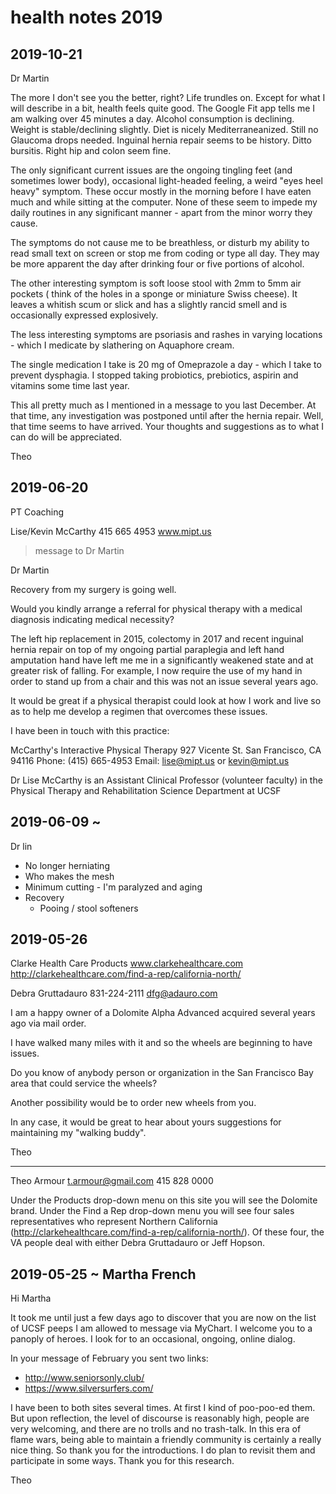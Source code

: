 # health notes 2019


## 2019-10-21

Dr Martin

The more I don't see you the better, right? Life trundles on. Except for what I will describe in a bit, health feels quite good. The Google Fit app tells me I am walking over 45 minutes a day. Alcohol consumption is declining. Weight is stable/declining slightly. Diet is nicely Mediterraneanized. Still no Glaucoma drops needed. Inguinal hernia repair seems to be history. Ditto bursitis. Right hip and colon seem fine.

The only significant current issues are the ongoing tingling feet (and sometimes lower body), occasional light-headed feeling, a weird "eyes heel heavy" symptom. These occur mostly in the morning before I have eaten much and while sitting at the computer. None of these seem to impede my daily routines in any significant manner - apart from the minor worry they cause.

The symptoms do not cause me to be breathless, or disturb my ability to read small text on screen or stop me from coding or type all day. They may be more apparent the day after drinking four or five portions of alcohol.

The other interesting symptom is soft loose stool with 2mm to 5mm air pockets ( think of the holes in a sponge or miniature Swiss cheese). It leaves a whitish scum or slick and has a slightly rancid smell and is occasionally expressed explosively.

The less interesting symptoms are psoriasis and rashes in varying locations - which I medicate by slathering on Aquaphore cream.

The single medication I take is 20 mg of Omeprazole a day - which I take to prevent dysphagia. I stopped taking probiotics, prebiotics, aspirin and vitamins some time last year.

This all pretty much as I mentioned in a message to you last December. At that time, any investigation was postponed until after the hernia repair. Well, that time seems to have arrived. Your thoughts and suggestions as to what I can do will be appreciated.

Theo


##  2019-06-20

PT Coaching



Lise/Kevin McCarthy
415 665 4953 www.mipt.us
> message to Dr Martin


Dr Martin

Recovery from my surgery is going well.

Would you kindly arrange a referral for physical therapy with a medical diagnosis indicating medical necessity?

The left hip replacement in 2015, colectomy in 2017 and recent inguinal hernia repair on top of my ongoing partial paraplegia and left hand amputation hand have left me me in a significantly weakened state and at greater risk of falling. For example, I now require the use of my hand in order to stand up from a chair and this was not an issue several years ago.

It would be great if a physical therapist could look at how I work and live so as to help me develop a regimen that overcomes these issues.

I have been in touch with this practice:

McCarthy's Interactive Physical Therapy
927 Vicente St.
San Francisco, CA 94116
Phone: (415) 665-4953
Email: lise@mipt.us or kevin@mipt.us

Dr Lise McCarthy is an Assistant Clinical Professor (volunteer faculty) in the Physical Therapy and Rehabilitation Science Department at UCSF



## 2019-06-09 ~

Dr lin

* No longer herniating
* Who makes the mesh
* Minimum cutting - I'm paralyzed and aging
* Recovery
	* Pooing / stool softeners


## 2019-05-26

Clarke Health Care Products
www.clarkehealthcare.com
http://clarkehealthcare.com/find-a-rep/california-north/

Debra Gruttadauro
831-224-2111
dfg@adauro.com

I am a happy owner of a Dolomite Alpha Advanced acquired several years ago via mail order.

I have walked many miles with it and so the wheels are beginning to have issues.

Do you know of anybody person or organization in the San Francisco Bay area that could service the wheels?

Another possibility would be to order new wheels from you.

In any case, it would be great to hear about yours suggestions for maintaining my "walking buddy".

Theo

***

Theo Armour
t.armour@gmail.com
415 828 0000



Under the Products drop-down menu on this site you will see the Dolomite brand.  Under the Find a Rep drop-down menu you will see four sales representatives who represent Northern California (http://clarkehealthcare.com/find-a-rep/california-north/).  Of these four, the VA people deal with either Debra Gruttadauro or Jeff Hopson.



## 2019-05-25 ~ Martha French

Hi Martha

It took me until just a few days ago to discover that you are now on the list of UCSF peeps I am allowed to message via MyChart. I welcome you to a panoply of heroes. I look for to an occasional, ongoing, online dialog.

In your message of February you sent two links:

* http://www.seniorsonly.club/
* https://www.silversurfers.com/

I have been to both sites several times. At first I kind of poo-poo-ed them. But upon reflection, the level of discourse is reasonably high, people are very welcoming, and there are no trolls and no trash-talk. In this era of flame wars, being able to maintain a friendly community is certainly a really nice thing. So thank you for the introductions. I do plan to revisit them and participate in some ways. Thank you for this research.

Theo

